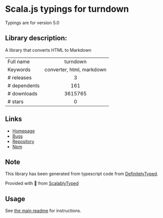 
# Scala.js typings for turndown

Typings are for version 5.0

## Library description:
A library that converts HTML to Markdown

|                    |                 |
| ------------------ | :-------------: |
| Full name          | turndown |
| Keywords           | converter, html, markdown |
| # releases         | 3 |
| # dependents       | 161 |
| # downloads        | 3615765 |
| # stars            | 0 |

## Links
- [Homepage](https://github.com/domchristie/turndown#readme)
- [Bugs](https://github.com/domchristie/turndown/issues)
- [Repository](https://github.com/domchristie/turndown)
- [Npm](https://www.npmjs.com/package/turndown)
    


## Note
This library has been generated from typescript code from [DefinitelyTyped](https://definitelytyped.org).

Provided with :purple_heart: from [ScalablyTyped](https://github.com/oyvindberg/ScalablyTyped)

## Usage
See [the main readme](../../readme.md) for instructions.


